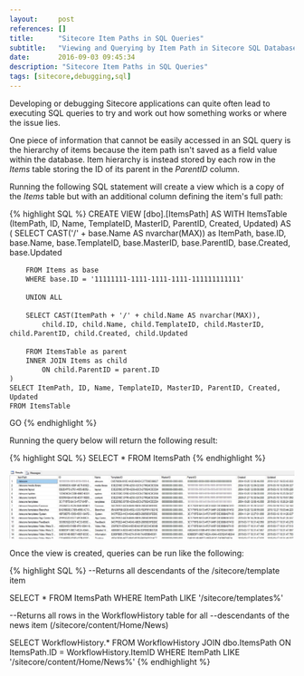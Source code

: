 ```yaml
---
layout:     post
references: []
title:      "Sitecore Item Paths in SQL Queries"
subtitle:   "Viewing and Querying by Item Path in Sitecore SQL Databases"
date:       2016-09-03 09:45:34
description: "Sitecore Item Paths in SQL Queries"
tags: [sitecore,debugging,sql]
---
```

<p>Developing or debugging Sitecore applications can quite often lead 
to executing SQL queries to try and work out how something works or 
where the issue lies.</p>

<p>One piece of information that cannot be easily accessed in an 
SQL query is the hierarchy of items because the item path isn't saved 
as a field value within the database. Item hierarchy is instead stored 
by each row in the <em>Items</em> table storing the ID of its parent 
in the <em>ParentID</em> column.</p>

<p>Running the following SQL statement will create a 
view which is a copy of the <em>Items</em> table but with an additional 
column defining the item's full path:</p>

{% highlight SQL %}
CREATE VIEW [dbo].[ItemsPath]
AS
    WITH ItemsTable (ItemPath, ID, Name, TemplateID, MasterID, ParentID, Created, Updated)
    AS
    (
        SELECT CAST('/' + base.Name AS nvarchar(MAX)) as ItemPath,
            base.ID, base.Name, base.TemplateID, base.MasterID, base.ParentID, base.Created, base.Updated
			
        FROM Items as base
        WHERE base.ID = '11111111-1111-1111-1111-111111111111'	

        UNION ALL
	
        SELECT CAST(ItemPath + '/' + child.Name AS nvarchar(MAX)),
            child.ID, child.Name, child.TemplateID, child.MasterID, child.ParentID, child.Created, child.Updated
			
        FROM ItemsTable as parent 
        INNER JOIN Items as child 
            ON child.ParentID = parent.ID 
    )	
    SELECT ItemPath, ID, Name, TemplateID, MasterID, ParentID, Created, Updated
    FROM ItemsTable
GO
{% endhighlight %}

<p>Running the query below will return the following result:</p>

{% highlight SQL %}
SELECT * FROM ItemsPath
{% endhighlight %}

<img src="/assets/2016-08-03-sitecore-item-paths-in-sql-queries/ItemPaths.jpg	" />

<p>Once the view is created, queries can be run like the 
following:</p>

{% highlight SQL %}
--Returns all descendants of the /sitecore/template item

SELECT * 
FROM ItemsPath
WHERE ItemPath LIKE '/sitecore/templates%'

--Returns all rows in the WorkflowHistory table for all 
--descendants of the news item (/sitecore/content/Home/News)

SELECT	 WorkflowHistory.*
FROM WorkflowHistory
JOIN dbo.ItemsPath ON ItemsPath.ID = WorkflowHistory.ItemID
WHERE ItemPath LIKE '/sitecore/content/Home/News%'
{% endhighlight %}